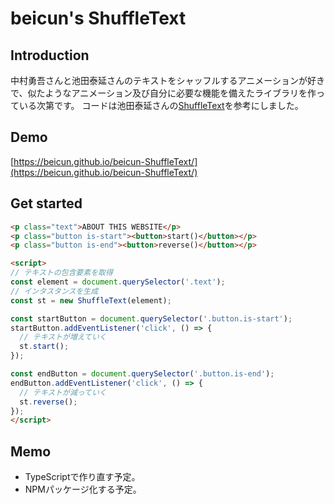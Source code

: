 # beicun's ShuffleText

## Introduction

中村勇吾さんと池田泰延さんのテキストをシャッフルするアニメーションが好きで、似たようなアニメーション及び自分に必要な機能を備えたライブラリを作っている次第です。
コードは池田泰延さんの[ShuffleText](https://github.com/ics-ikeda/shuffle-text)を参考にしました。

## Demo

[https://beicun.github.io/beicun-ShuffleText/](https://beicun.github.io/beicun-ShuffleText/)

## Get started

````html
<p class="text">ABOUT THIS WEBSITE</p>
<p class="button is-start"><button>start()</button></p>
<p class="button is-end"><button>reverse()</button></p>

<script>
// テキストの包含要素を取得
const element = document.querySelector('.text');
// インタスタンスを生成
const st = new ShuffleText(element);

const startButton = document.querySelector('.button.is-start');
startButton.addEventListener('click', () => {
  // テキストが増えていく
  st.start();
});

const endButton = document.querySelector('.button.is-end');
endButton.addEventListener('click', () => {
  // テキストが減っていく
  st.reverse();
});
</script>
````

## Memo

- TypeScriptで作り直す予定。
- NPMパッケージ化する予定。
